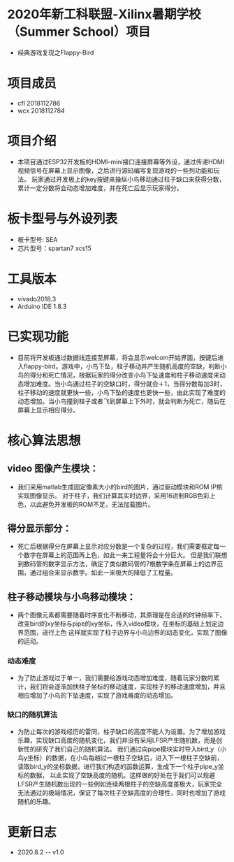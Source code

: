 # 2020年新工科联盟-Xilinx暑期学校（Summer School）项目
- 经典游戏复现之Flappy-Bird
# 项目成员
- cfl 2018112786
- wcx 2018112784
# 项目介绍
- 本项目通过ESP32开发板的HDMI-mini接口连接屏幕等外设，通过传递HDMI视频信号在屏幕上显示图像，之后进行源码编写复现游戏的一些列功能和玩法。
玩家通过开发板上的key按键来操纵小鸟移动通过柱子缺口来获得分数，累计一定分数将会动态增加难度，并在死亡后显示玩家得分。
# 板卡型号与外设列表
- 板卡型号: SEA
- 芯片型号：spartan7 xcs15
# ⼯具版本
- vivado2018.3
- Arduino IDE 1.8.3
# 已实现功能
- 目前将开发板通过数据线连接至屏幕，将会显示welcom开始界面，按键后进入flappy-bird。游戏中，小鸟下坠，柱子移动并产生随机高度的空缺，判断小鸟的得分和死亡情况，根据玩家的得分改变小鸟下坠速度和柱子移动速度来动态增加难度。当小鸟通过柱子的空缺口时，得分就会＋1，当得分数每加3时，柱子移动的速度就更快一些，小鸟下坠的速度也更快一些，由此实现了难度的动态增加。当小鸟撞到柱子或者飞到屏幕上下外时，就会判断为死亡，随后在屏幕上显示相应得分。
# 核心算法思想
## video 图像产生模块：
- 我们采用matlab生成固定像素大小的bird的图片，通过驱动模块和ROM IP核实现图像显示。
对于柱子，我们计算其实时边界，采用16进制RGB色彩上色，以此避免开发板的ROM不足，无法加载图片。
## 得分显示部分：
- 死亡后根据得分在屏幕上显示对应分数是一个复杂的过程，我们需要框定每一个数字在屏幕上的范围再上色，如此一来工程量将会十分巨大。
但是我们联想到数码管的数字显示方法，确定了类似数码管的7根数字条在屏幕上的边界范围，通过组合来显示数字。如此一来极大的降低了工程量。
## 柱子移动模块与小鸟移动模块：
- 两个图像元素都需要随着时序变化不断移动，其原理是在合适的时钟频率下，改变bird的xy坐标与pipe的xy坐标，传入video模块，在坐标的基础上划定边界范围，进行上色
这样就实现了柱子边界与小鸟边界的动态变化，实现了图像的运动。
### 动态难度
- 为了防止游戏过于单一，我们需要给游戏动态增加难度，随着玩家分数的累计，我们将会逐渐加快柱子坐标的移动速度，实现柱子的移动速度增加，并且相应增加了小鸟的下坠速度，实现了游戏难度的动态增加。
### 缺口的随机算法
- 为防止每次的游戏经历的雷同，柱子缺口的高度不能人为设置。为了增加游戏乐趣，实现缺口高度的随机变化，我们并没有采用LFSR产生随机数，而是创新性的研究了我们自己的随机算法。
我们通过向pipe模块实时导入bird_y（小鸟y坐标）的数据，在小鸟每越过一根柱子空缺后，进入下一根柱子空缺前，读取bird_y的坐标数据，进行我们构造的函数运算，生成下一个柱子pipe_y坐标的数据，
以此实现了空缺高度的随机。这样做的好处在于我们可以规避LFSR产生随机数出现的一些例如连续两根柱子的空缺高度差极大，玩家完全无法通过的极端情况，保证了每次柱子空缺高度的合理性，同时也增加了游戏随机的乐趣。
# 更新日志
- 2020.8.2 -- v1.0

